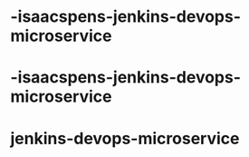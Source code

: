 
# -isaacspens-jenkins-devops-microservice
# -isaacspens-jenkins-devops-microservice
# jenkins-devops-microservice
